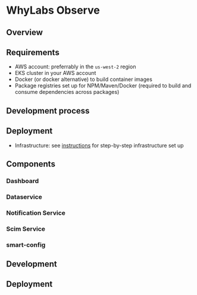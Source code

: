 # WhyLabs Observe

## Overview


## Requirements

- AWS account: preferrably in the `us-west-2` region
- EKS cluster in your AWS account
- Docker (or docker alternative) to build container images
- Package registries set up for NPM/Maven/Docker (required to build and consume dependencies across packages)


## Development process

## Deployment
- Infrastructure: see [instructions](./infra/README.md) for step-by-step infrastructure set up

## Components

### Dashboard

### Dataservice

### Notification Service

### Scim Service

### smart-config

## Development

## Deployment

